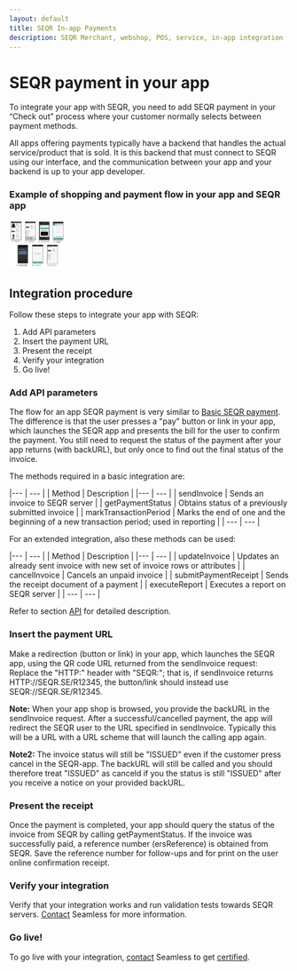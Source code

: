 ```yaml
---
layout: default
title: SEQR In-app Payments
description: SEQR Merchant, webshop, POS, service, in-app integration
---
```



# SEQR payment in your app 

To integrate your app with SEQR, you need to add SEQR payment in your “Check out” process where your customer normally selects between payment methods. 

All apps offering payments typically have a backend that handles the actual service/product that is sold. It is this backend that must connect to SEQR using our interface, and the communication between your app and your backend is up to your app developer.

### Example of shopping and payment flow in your app and SEQR app

<img src="/assets/images/appshop/total_flow.png" width="100px" />


## Integration procedure

Follow these steps to integrate your app with SEQR:

1. Add API parameters
2. Insert the payment URL
3. Present the receipt
4. Verify your integration
4. Go live!

### Add API parameters

The flow for an app SEQR payment is very similar to [Basic SEQR payment](/merchant/payment).
The difference is that the user presses a "pay" button or link in your app, which launches the SEQR app and presents the bill for the user to confirm the payment.
You still need to request the status of the payment after your app returns (with backURL), but only once to find out the final status of the invoice.


The methods required in a basic integration are:

|--- | --- |
|  Method | Description |
|--- | --- |
| sendInvoice | Sends an invoice to SEQR server |
| getPaymentStatus | Obtains status of a previously submitted invoice |
| markTransactionPeriod | Marks the end of one and the beginning of a new transaction period; used in reporting |
| --- | --- |


For an extended integration, also these methods can be used:

|--- | --- |
|  Method | Description |
|--- | --- |
| updateInvoice | Updates an already sent invoice with new set of invoice rows or attributes |
| cancelInvoice | Cancels an unpaid invoice |
| submitPaymentReceipt | Sends the receipt document of a payment |
| executeReport | Executes a report on SEQR server |
| --- | --- |


Refer to section [API](/merchant/reference/api.html) for detailed description.


### Insert the payment URL

Make a redirection (button or link) in your app, which launches the SEQR app, using the QR code URL returned from the sendInvoice request: Replace the "HTTP:" header with "SEQR:"; that is, if sendInvoice returns HTTP://SEQR.SE/R12345, the button/link should instead use SEQR://SEQR.SE/R12345.


**Note:** When your app shop is browsed, you provide the backURL in the
 sendInvoice request. After a successful/cancelled payment, the app will redirect the SEQR user to the URL specified in sendInvoice. Typically this will be a URL with a URL scheme that will launch the calling app again.

**Note2:** The invoice status will still be "ISSUED" even if the customer press cancel in the SEQR-app. The backURL will still be called and you should therefore treat "ISSUED" as canceld if you the status is still "ISSUED" after you receive a notice on your provided backURL.

### Present the receipt

Once the payment is completed, your app should query the status of the invoice from SEQR by calling getPaymentStatus. If the invoice was successfully paid, a reference number (ersReference) is obtained from 
SEQR. Save the reference number for follow-ups and for print on the user 
online confirmation receipt.

### Verify your integration

Verify that your integration works and run validation tests towards SEQR servers. [Contact](/contact) Seamless for more information.

### Go live!

To go live with your integration, [contact](/contact) Seamless to get [certified](/merchant/reference/certification.html).
